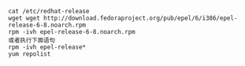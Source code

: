     cat /etc/redhat-release 
    wget wget http://download.fedoraproject.org/pub/epel/6/i386/epel-release-6-8.noarch.rpm
    rpm -ivh epel-release-6-8.noarch.rpm 
    或者执行下面语句
    rpm -ivh epel-release*
    yum repolist
